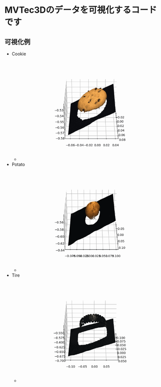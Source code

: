 # MVTec3Dのデータを可視化するコードです

## 可視化例
- Cookie
  - ![](outputs/cookie/000.gif)
- Potato
  - ![](outputs/potato/000.gif)
- Tire
  - ![](outputs/tire/000.gif)
